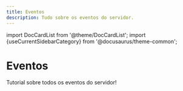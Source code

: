 ```yaml
---
title: Eventos
description: Tudo sobre os eventos do servidor.
---
```


import DocCardList from '@theme/DocCardList';
import {useCurrentSidebarCategory} from '@docusaurus/theme-common';

# Eventos

Tutorial sobre todos os eventos do servidor!

<DocCardList items={useCurrentSidebarCategory().items}/>